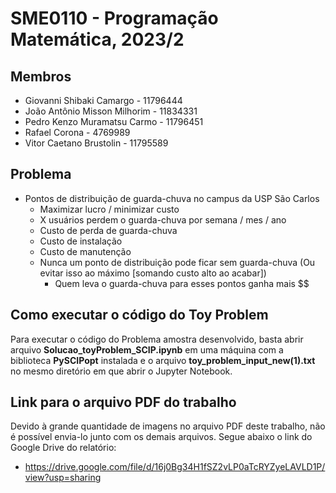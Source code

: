 # SME0110 - Programação Matemática, 2023/2

## Membros

- Giovanni Shibaki Camargo - 11796444
- João Antônio Misson Milhorim - 11834331
- Pedro Kenzo Muramatsu Carmo - 11796451
- Rafael Corona - 4769989
- Vitor Caetano Brustolin - 11795589

## Problema

- Pontos de distribuição de guarda-chuva no campus da USP São Carlos
  - Maximizar lucro / minimizar custo
  - X usuários perdem o guarda-chuva por semana / mes / ano
  - Custo de perda de guarda-chuva
  - Custo de instalação
  - Custo de manutenção
  - Nunca um ponto de distribuição pode ficar sem guarda-chuva (Ou evitar isso ao máximo [somando custo alto ao acabar])
    - Quem leva o guarda-chuva para esses pontos ganha mais $$

## Como executar o código do Toy Problem

Para executar o código do Problema amostra desenvolvido, basta abrir arquivo **Solucao_toyProblem_SCIP.ipynb** em uma máquina com a biblioteca **PySCIPopt** instalada e o arquivo **toy_problem_input_new(1).txt** no mesmo diretório em que abrir o Jupyter Notebook.

## Link para o arquivo PDF do trabalho

Devido à grande quantidade de imagens no arquivo PDF deste trabalho, não é possível envia-lo junto com os demais arquivos. Segue abaixo o link do Google Drive do relatório:

- https://drive.google.com/file/d/16j0Bg34H1fSZ2vLP0aTcRYZyeLAVLD1P/view?usp=sharing
